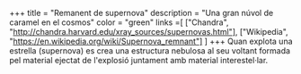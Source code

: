 +++
title = "Remanent de supernova"
description = "Una gran núvol de caramel en el cosmos"
color = "green"
links =[
  ["Chandra", "http://chandra.harvard.edu/xray_sources/supernovas.html"],
  ["Wikipedia", "https://en.wikipedia.org/wiki/Supernova_remnant"]
]
+++
Quan explota una estrella (supernova) es crea una estructura nebulosa al seu voltant formada pel material ejectat de l'explosió juntament amb material interestel·lar.
